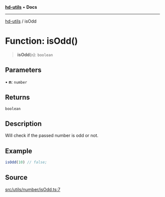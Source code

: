 [**hd-utils**](../README.md) • **Docs**

***

[hd-utils](../globals.md) / isOdd

# Function: isOdd()

> **isOdd**(`n`): `boolean`

## Parameters

• **n**: `number`

## Returns

`boolean`

## Description

Will check if the passed number is odd or not.

## Example

```ts
isOdd(10) // false;
```

## Source

[src/utils/number/isOdd.ts:7](https://github.com/AhmadHddad/h-utils/blob/8e9e542f98b1a43a336ce585dc8666b21b0e894d/src/utils/number/isOdd.ts#L7)
